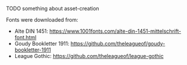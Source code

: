 TODO something about asset-creation

Fonts were downloaded from:
 - Alte DIN 1451: https://www.1001fonts.com/alte-din-1451-mittelschrift-font.html
 - Goudy Bookletter 1911: https://github.com/theleagueof/goudy-bookletter-1911
 - League Gothic: https://github.com/theleagueof/league-gothic